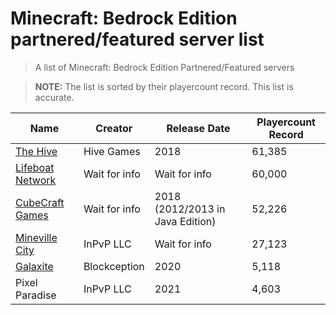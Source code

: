 # Minecraft: Bedrock Edition partnered/featured server list

> A list of Minecraft: Bedrock Edition Partnered/Featured servers

> **NOTE:** The list is sorted by their playercount record. This list is accurate.

Name | Creator | Release Date | Playercount Record
|--|--|--|--|
[The Hive](https://playhive.com/)|Hive Games|2018|61,385
[Lifeboat Network](https://lbsg.net/)|Wait for info|Wait for info|60,000
[CubeCraft Games](https://cubecraft.net)|Wait for info|2018 (2012/2013 in Java Edition)|52,226
[Mineville City](https://mineville.gg/)|InPvP LLC|Wait for info|27,123
[Galaxite](https://galaxite.net)|Blockception|2020|5,118
Pixel Paradise|InPvP LLC|2021|4,603
